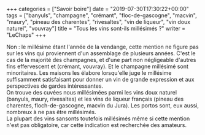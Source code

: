 +++
categories = ["Savoir boire"]
date = "2019-07-30T17:30:22+00:00"
tags = ["banyuls", "champagne", "crémant", "floc-de-gascogne", "macvin", "maury", "pineau des charentes", "rivesaltes", "vin de liqueur", "vin doux naturel", "vouvray"] 
title = "Tous les vins sont-ils millésimés ?"
writer = "LeChaps"
+++

Non : le millésime étant l'année de la vendange, cette mention ne figure pas sur les vins qui proviennent d'un assemblage de plusieurs années. C'est le cas de la majorité des champagnes, et d'une part non négligeable d'autres fins effervescent et (crémant, vouvray). Et le champagne millésimé sont minoritaires. Les maisons les élabore lorsqu'elle juge le millésime suffisamment satisfaisant pour donner un vin de grande expression et aux perspectives de gardes intéressantes.  
On trouve des cuvées nous millésimées parmi les vins doux naturel (banyuls, maury, rivesaltes) et les vins de liqueur français (pineau des charentes, floch-de-gascogne, macvin du Jura). Les portos sont, eux aussi, nombreux à ne pas être millésimés.  
La plupart des vins sansonts toutefois millésimés même si cette mention n'est pas obligatoire, car cette indication est recherchée des amateurs.
